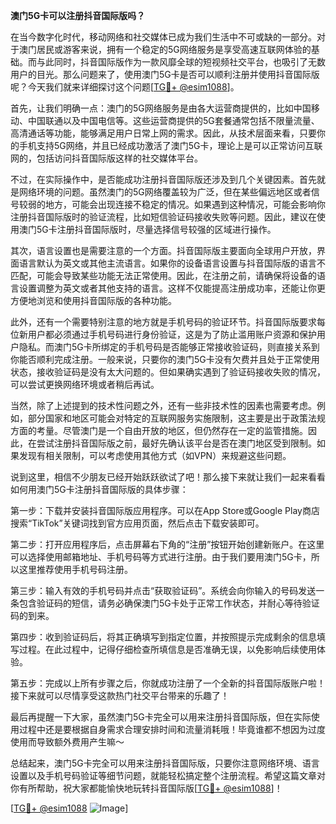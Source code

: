 **澳门5G卡可以注册抖音国际版吗？**

在当今数字化时代，移动网络和社交媒体已成为我们生活中不可或缺的一部分。对于澳门居民或游客来说，拥有一个稳定的5G网络服务是享受高速互联网体验的基础。而与此同时，抖音国际版作为一款风靡全球的短视频社交平台，也吸引了无数用户的目光。那么问题来了，使用澳门5G卡是否可以顺利注册并使用抖音国际版呢？今天我们就来详细探讨这个问题[[TG💪+ @esim1088](https://t.me/s/esim1088)]。

首先，让我们明确一点：澳门的5G网络服务是由各大运营商提供的，比如中国移动、中国联通以及中国电信等。这些运营商提供的5G套餐通常包括不限量流量、高清通话等功能，能够满足用户日常上网的需求。因此，从技术层面来看，只要你的手机支持5G网络，并且已经成功激活了澳门5G卡，理论上是可以正常访问互联网的，包括访问抖音国际版这样的社交媒体平台。

不过，在实际操作中，是否能成功注册抖音国际版还涉及到几个关键因素。首先就是网络环境的问题。虽然澳门的5G网络覆盖较为广泛，但在某些偏远地区或者信号较弱的地方，可能会出现连接不稳定的情况。如果遇到这种情况，可能会影响你注册抖音国际版时的验证流程，比如短信验证码接收失败等问题。因此，建议在使用澳门5G卡注册抖音国际版时，尽量选择信号较强的区域进行操作。

其次，语言设置也是需要注意的一个方面。抖音国际版主要面向全球用户开放，界面语言默认为英文或其他主流语言。如果你的设备语言设置与抖音国际版的语言不匹配，可能会导致某些功能无法正常使用。因此，在注册之前，请确保将设备的语言设置调整为英文或者其他支持的语言。这样不仅能提高注册成功率，还能让你更方便地浏览和使用抖音国际版的各种功能。

此外，还有一个需要特别注意的地方就是手机号码的验证环节。抖音国际版要求每位新用户都必须通过手机号码进行身份验证，这是为了防止滥用账户资源和保护用户隐私。而澳门5G卡所绑定的手机号码是否能够正常接收验证码，则直接关系到你能否顺利完成注册。一般来说，只要你的澳门5G卡没有欠费并且处于正常使用状态，接收验证码是没有太大问题的。但如果确实遇到了验证码接收失败的情况，可以尝试更换网络环境或者稍后再试。

当然，除了上述提到的技术性问题之外，还有一些非技术性的因素也需要考虑。例如，部分国家和地区可能会对特定的互联网服务实施限制，这主要是出于政策法规方面的考量。尽管澳门是一个自由开放的地区，但仍然存在一定的监管措施。因此，在尝试注册抖音国际版之前，最好先确认该平台是否在澳门地区受到限制。如果发现有相关限制，可以考虑使用其他方式（如VPN）来规避这些问题。

说到这里，相信不少朋友已经开始跃跃欲试了吧！那么接下来就让我们一起来看看如何用澳门5G卡注册抖音国际版的具体步骤：

第一步：下载并安装抖音国际版应用程序。可以在App Store或Google Play商店搜索“TikTok”关键词找到官方应用页面，然后点击下载安装即可。

第二步：打开应用程序后，点击屏幕右下角的“注册”按钮开始创建新账户。在这里可以选择使用邮箱地址、手机号码等方式进行注册。由于我们要用澳门5G卡，所以这里推荐使用手机号码注册。

第三步：输入有效的手机号码并点击“获取验证码”。系统会向你输入的号码发送一条包含验证码的短信，请务必确保澳门5G卡处于正常工作状态，并耐心等待验证码的到来。

第四步：收到验证码后，将其正确填写到指定位置，并按照提示完成剩余的信息填写过程。在此过程中，记得仔细检查所填信息是否准确无误，以免影响后续使用体验。

第五步：完成以上所有步骤之后，你就成功注册了一个全新的抖音国际版账户啦！接下来就可以尽情享受这款热门社交平台带来的乐趣了！

最后再提醒一下大家，虽然澳门5G卡完全可以用来注册抖音国际版，但在实际使用过程中还是要根据自身需求合理安排时间和流量消耗哦！毕竟谁都不想因为过度使用而导致额外费用产生嘛～

总结起来，澳门5G卡完全可以用来注册抖音国际版，只要你注意网络环境、语言设置以及手机号码验证等细节问题，就能轻松搞定整个注册流程。希望这篇文章对你有所帮助，祝大家都能愉快地玩转抖音国际版[[TG💪+ @esim1088](https://t.me/s/esim1088)]！

[[TG💪+ @esim1088](https://t.me/s/esim1088) ![Image](https://i.postimg.cc/4NQfJmqS/Snipaste-2025-05-13-00-14-12.png)]